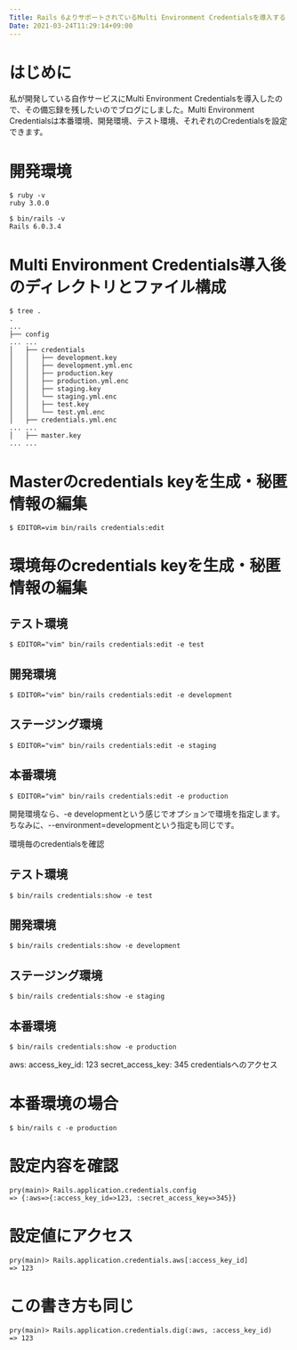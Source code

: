 ```yaml
---
Title: Rails 6よりサポートされているMulti Environment Credentialsを導入する
Date: 2021-03-24T11:29:14+09:00
---
```


# はじめに
私が開発している自作サービスにMulti Environment Credentialsを導入したので、その備忘録を残したいのでブログにしました。Multi Environment Credentialsは本番環境、開発環境、テスト環境、それぞれのCredentialsを設定できます。


# 開発環境
```
$ ruby -v
ruby 3.0.0

$ bin/rails -v
Rails 6.0.3.4
```

# Multi Environment Credentials導入後のディレクトリとファイル構成
```
$ tree .
.
...
├── config
... ...
│   ├── credentials
│   │   ├── development.key
│   │   ├── development.yml.enc
│   │   ├── production.key
│   │   ├── production.yml.enc
│   │   ├── staging.key
│   │   └── staging.yml.enc
│   │   ├── test.key
│   │   └── test.yml.enc
│   ├── credentials.yml.enc
... ...
│   ├── master.key
... ...
```

# Masterのcredentials keyを生成・秘匿情報の編集
```
$ EDITOR=vim bin/rails credentials:edit
```

# 環境毎のcredentials keyを生成・秘匿情報の編集
## テスト環境
```
$ EDITOR="vim" bin/rails credentials:edit -e test
```

## 開発環境
```
$ EDITOR="vim" bin/rails credentials:edit -e development
```

## ステージング環境
```
$ EDITOR="vim" bin/rails credentials:edit -e staging
```

## 本番環境
```
$ EDITOR="vim" bin/rails credentials:edit -e production
```
開発環境なら、-e developmentという感じでオプションで環境を指定します。ちなみに、--environment=developmentという指定も同じです。

環境毎のcredentialsを確認
## テスト環境
```
$ bin/rails credentials:show -e test
```

## 開発環境
```
$ bin/rails credentials:show -e development
```

## ステージング環境
```
$ bin/rails credentials:show -e staging
```

## 本番環境
```
$ bin/rails credentials:show -e production
```

aws:
  access_key_id: 123
  secret_access_key: 345
credentialsへのアクセス
# 本番環境の場合
```
$ bin/rails c -e production
```

# 設定内容を確認
```
pry(main)> Rails.application.credentials.config
=> {:aws=>{:access_key_id=>123, :secret_access_key=>345}}
```

# 設定値にアクセス
```
pry(main)> Rails.application.credentials.aws[:access_key_id]
=> 123
```

# この書き方も同じ
```
pry(main)> Rails.application.credentials.dig(:aws, :access_key_id)
=> 123
```
